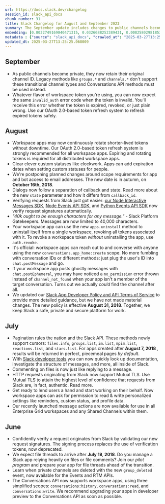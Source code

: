 ```yaml
---
url: https://docs.slack.dev/changelog
session_id: slack_api_docs
chunk_number: 31
title: Slack Changelog for August and September 2023
summary: The September update includes changes to public channels becoming private while retaining their original IDs and a standardized error code for invalid tokens across workspace tokens. The August update highlights improvements to token management, allowing workspace apps to rotate shorter-lived tokens without downtime through an OAuth 2.0-based token refresh system.
embedding: [0.0032749169040471315, 0.0326688252389431, 0.008258029818534851, -0.006329759024083614, 0.0516720749437809, 0.013064734637737274, -0.04373542219400406, 0.000525733339600265, -0.022622251883149147, 0.016110844910144806, 6.604415830224752e-05, -0.0033028628677129745, -0.04468558356165886, 0.02329295501112938, -0.03057287633419037, 0.04658591002225876, -0.047480180859565735, 0.001425243797712028, -0.05329294130206108, 0.009075449779629707, 0.050805751234292984, 0.033535148948431015, -0.008202138356864452, 0.0684117004275322, -0.014420113526284695, 0.0032382376957684755, -0.009599436074495316, 0.002062760991975665, -0.04801115393638611, -0.03663714975118637, 0.02692592889070511, -0.026059605181217194, -0.012177450582385063, 0.05536093935370445, 0.032137852162122726, -0.043036773800849915, 0.012037720531225204, 0.04742429032921791, 0.027638550847768784, -0.046026989817619324, -0.03758731111884117, 0.01141592301428318, -0.009829990565776825, 0.030237525701522827, -0.03820212185382843, 0.009697247296571732, -0.01323939673602581, -0.02031671069562435, -0.0018304601544514298, -0.004757799208164215, -0.04706099256873131, -0.027820199728012085, -0.006672097370028496, 0.042086612433195114, -0.04739634320139885, -0.019883548840880394, -0.024466685950756073, -0.014462032355368137, -0.023809954524040222, -0.019687926396727562, -0.017019087448716164, -0.006368184927850962, -0.01300185639411211, -0.039068449288606644, -0.03677687793970108, -0.009802044369280338, -0.036106176674366, 0.026911957189440727, 0.027498820796608925, 0.012380058877170086, 0.06516997516155243, 0.021755928173661232, -0.042170450091362, -0.03568698838353157, -0.014217505231499672, -0.009215178899466991, -0.017047034576535225, 0.08014900237321854, -0.014378194697201252, -0.011164410039782524, -0.013428032398223877, 0.03593850135803223, -0.03090822882950306, -0.0074965027160942554, -0.07590121775865555, 0.013658586889505386, -0.027540739625692368, -0.023558441549539566, -0.004471353255212307, 0.045747529715299606, -0.01133907213807106, -0.03454120457172394, -0.0364694744348526, -0.02280390076339245, 0.05991613119840622, -0.0182347372174263, -0.005571725312620401, -0.002225196920335293, -0.024480657652020454, 0.038761042058467865, 0.05829526484012604, -0.03026547096669674, -0.09451322257518768, -0.043204449117183685, 0.03060082346200943, 0.0018444331362843513, 0.04504888132214546, 0.006123657803982496, 0.05438283085823059, -0.0418071523308754, -0.1128457710146904, -0.0053900764323771, -0.0012680478394031525, -0.03252909332513809, -0.005652069579809904, -0.014448059722781181, 0.018989278003573418, -0.012624586001038551, 0.013546803034842014, -0.02266417071223259, -0.05913364514708519, -0.030824391171336174, 0.009816017001867294, 0.017871439456939697, 0.047787588089704514, -0.03943174332380295, 0.020218899473547935, -0.013099667616188526, -0.05044245347380638, -0.016907304525375366, 0.01630646549165249, -0.0009816017700359225, 0.06595245748758316, -0.08087559789419174, -0.011842099018394947, -0.02586398273706436, -0.06013970077037811, -0.003554376307874918, -0.029231470078229904, -0.043372124433517456, 0.01806706190109253, -0.04518861323595047, 0.012897059321403503, -0.003292383160442114, -0.051923587918281555, -0.02647879347205162, 0.006144617218524218, -0.00816021952778101, -0.040801096707582474, -0.010479734279215336, -0.06108986213803291, 0.013532829470932484, -0.007189097348600626, 0.029231470078229904, -0.03945969045162201, -0.02948298491537571, 0.03962736576795578, 0.10753604024648666, 0.00055062270257622, -0.011932923458516598, -0.02804376743733883, 0.017200736328959465, -0.04857007414102554, -0.005501860287040472, -0.03359103947877884, -0.008935719728469849, 0.04915693774819374, -0.03468093276023865, -0.07724262773990631, -0.010186301544308662, -0.0017990210326388478, -0.015663709491491318, -0.013428032398223877, 0.029203524813055992, 0.008837908506393433, -0.016082897782325745, 0.0003028206410817802, -0.022286901250481606, -0.037503473460674286, 0.0002641766332089901, -0.009396827779710293, -0.005673029460012913, -0.071038618683815, -0.02808568626642227, -0.05530504882335663, -0.03613412380218506, -0.01822076365351677, 0.015342330560088158, -0.01457381621003151, -0.006647644564509392, -0.01085001789033413, 0.032724715769290924, 0.03188633546233177, 0.026227280497550964, 0.010919882915914059, -0.0453842356801033, 0.006438049953430891, -0.0041394950821995735, 0.024131333455443382, -0.026506740599870682, 0.008076381869614124, 0.012994869612157345, 0.03504423052072525, -0.010444801300764084, 0.029287362471222878, 0.009382855147123337, 0.025919875130057335, 0.021658116951584816, -0.05142056196928024, 0.009508611634373665, 0.05005120858550072, -0.04323239624500275, -0.02583603747189045, 0.03613412380218506, -0.024145307019352913, 0.017550060525536537, -0.029678605496883392, 0.015160681679844856, -0.027149496600031853, 0.020372603088617325, -0.008097341284155846, 0.05692591518163681, 0.03585466369986534, -0.028435010462999344, 0.022734036669135094, 0.024494631215929985, 0.03632974252104759, -0.03644152730703354, -0.0024924299214035273, 0.042226340621709824, -0.007426638156175613, -0.01583138480782509, -0.0248858742415905, -0.06405213475227356, 0.030544931069016457, -0.04775964096188545, 0.024131333455443382, -0.019240790978074074, 0.004806704353541136, 0.02074987255036831, 0.0076571921817958355, 0.026660442352294922, -0.025458766147494316, 0.03074055165052414, 0.007887746207416058, 0.0076921246945858, -0.01886352151632309, -0.032137852162122726, 0.03487655520439148, 0.0345691479742527, 0.04722866788506508, 0.006773401517421007, 0.002654865849763155, -0.0008475484792143106, 0.014993005432188511, -0.059077754616737366, 0.001978923100978136, -0.003594548674300313, -0.010836044326424599, 0.029455037787556648, 0.03644152730703354, -0.026101524010300636, -0.04040985181927681, -0.014965060167014599, -0.016683736816048622, 0.026031658053398132, 0.029119687154889107, 0.03521190583705902, -0.019604088738560677, -0.0026775719597935677, 0.04214250296354294, 0.02204935997724533, 0.044489964842796326, -0.0016348385252058506, 0.024466685950756073, -0.0302934180945158, -0.0028836734127253294, 0.025905901566147804, -0.014245451427996159, 0.01293199136853218, 0.014448059722781181, 0.02537492848932743, -0.00832789484411478, -0.0033936870750039816, 0.004869583062827587, 0.010179314762353897, 0.033199798315763474, 0.02948298491537571, -0.014350248500704765, -0.004569164011627436, -0.006504421588033438, 0.04233812540769577, -0.03624590486288071, -0.0029255924746394157, 0.004572657402604818, 0.05038655921816826, 0.05689796805381775, -0.016040978953242302, -0.008020489476621151, 0.004799718037247658, 0.034932445734739304, -0.03901255503296852, -0.014489978551864624, -0.04437818005681038, 0.0453842356801033, 0.056981805711984634, -0.006459009367972612, -0.02045644074678421, -0.009152300655841827, -0.035575203597545624, -0.015551924705505371, 0.03188633546233177, -0.04482531547546387, -0.04270142316818237, -0.04577547684311867, 0.02914763242006302, 0.031327418982982635, 0.016124816611409187, -0.017019087448716164, 0.004687934182584286, 0.00029234090470708907, -0.02107125148177147, -0.002571027958765626, 0.0068816919811069965, 0.011353044770658016, -0.03674893453717232, 0.02615741640329361, -0.029203524813055992, 0.0425337478518486, -0.06304607540369034, 0.0431206114590168, -0.04580342397093773, 0.007175124250352383, 0.048094991594552994, 0.01884954795241356, -0.020512333139777184, 0.006088725291192532, 0.010270139202475548, 0.011297153308987617, 0.048290614038705826, -0.016613870859146118, -0.0040416838601231575, -0.02914763242006302, -0.030516985803842545, 0.038118284195661545, 0.02315322495996952, 0.01838843896985054, 0.0025657881051301956, -0.01884954795241356, 0.04577547684311867, -0.035910554230213165, -0.024494631215929985, -0.02787609212100506, -0.009466692805290222, -0.01616673544049263, -0.006340239197015762, 0.007755002938210964, -0.0653376504778862, -0.024634361267089844, -0.009990680031478405, -0.029734497889876366, -0.01808103360235691, 0.01393804606050253, 0.0029133660718798637, 0.01426641084253788, 0.0017780615016818047, -0.017969250679016113, -0.028504876419901848, 0.0017867946298792958, -0.02709360606968403, 0.03904050216078758, -0.01506287045776844, 0.04323239624500275, -0.0312435794621706, -0.03677687793970108, 0.03758731111884117, -0.016054952517151833, 0.017396358773112297, -0.0016383316833525896, 0.04507682844996452, 0.022300872951745987, 0.00306881545111537, -0.040018610656261444, 0.013281315565109253, -0.024788063019514084, 0.021937577053904533, -0.042226340621709824, 0.012994869612157345, 0.008921747095882893, 0.031187687069177628, -0.015006978996098042, 0.01110153179615736, 0.005529806017875671, 0.011374004185199738, 0.009005584754049778, 0.01284116692841053, 0.02253841422498226, -0.001721296226605773, 0.07036791741847992, -0.021183034405112267, 0.03484860807657242, -0.006200509145855904, -0.010137395933270454, -0.0028295281808823347, -0.036720987409353256, 0.003217278281226754, 0.006741961929947138, 0.002364926505833864, -0.01330926176160574, 0.023055413737893105, 0.0279180109500885, 0.013924073427915573, 0.021197007969021797, -0.0478714257478714, 0.011527706868946552, -0.04546807333827019, 0.02204935997724533, 0.03205401077866554, 0.013952018693089485, 0.0822170078754425, 0.02332090027630329, -0.053488560020923615, 0.01650208793580532, -0.03269676864147186, -0.019059142097830772, 0.019701899960637093, 0.033032119274139404, -0.025752199813723564, 0.07679548859596252, -0.07416857033967972, -0.05692591518163681, -0.023572415113449097, 0.06449926644563675, -0.006162083707749844, 0.019115034490823746, -0.024760117754340172, -0.026548659428954124, -0.007901719771325588, 0.009906841441988945, 0.0274429302662611, -0.0009257098427042365, -0.018821602687239647, -0.021280845627188683, 0.012561707757413387, -0.03345131129026413, 0.040493693202733994, -0.031020011752843857, -0.03473682329058647, 0.020805764943361282, 0.056506723165512085, -0.03250114619731903, -0.014322303235530853, 0.022748008370399475, -0.0033867007587105036, -0.05323704704642296, -0.041443854570388794, -0.00019584002438932657, -0.03255704045295715, 0.036106176674366, -0.006944570224732161, 0.006277360487729311, 0.015006978996098042, -0.014322303235530853, 0.02217511646449566, 0.03979504108428955, -0.017843494191765785, -0.0035211904905736446, 0.012414990924298763, 0.002586747519671917, 0.02522122673690319, 0.06891472637653351, 0.006452022586017847, -0.003849555505439639, 0.014699573628604412, -0.04127617925405502, -0.044489964842796326, 0.01984163001179695, 0.021769899874925613, 0.07819278538227081, 0.025808090344071388, 0.007098272908478975, 0.03046109341084957, -0.04625055938959122, 0.04108055680990219, 0.04362363740801811, -0.00590707641094923, 0.006071259267628193, 0.0028801802545785904, -0.01682346686720848, 0.0272612813860178, -0.02583603747189045, 0.016613870859146118, 0.021029332652688026, -0.016222627833485603, 0.013756397180259228, -0.01665578968822956, -0.02900790236890316, -0.03680482506752014, 0.041304122656583786, -0.025724252685904503, -0.024620387703180313, -0.04133206978440285, 0.0008501684060320258, 0.01682346686720848, 0.008069395087659359, 0.008872841484844685, -0.04792731627821922, -0.003033882938325405, 0.011891004629433155, -0.0019998825155198574, 0.020707953721284866, 0.0015195613959804177, 0.042729366570711136, 0.02758266031742096, -0.013861194252967834, 0.02931530959904194, -0.014741492457687855, 0.047619909048080444, 0.009704233147203922, 0.00816021952778101, -0.014322303235530853, 0.023265009745955467, 0.03233347088098526, -0.02329295501112938, -0.013574748300015926, 0.007182111032307148, -0.04457380250096321, -0.03775498643517494, -0.002118652919307351, 0.015915222465991974, 0.025305064395070076, -0.007971583865582943, 0.050666019320487976, -0.009312990121543407, -0.010346990078687668, 0.03244525566697121, -0.0336189866065979, -0.03440147265791893, -0.025933848693966866, -0.004506285768002272, 0.004094082862138748, 0.01506287045776844, 0.011925936676561832, -0.0058896103873848915, -0.03635768964886665, 0.0032382376957684755, -0.020386574789881706, 0.014126680791378021, -0.01094084233045578, 0.008977638557553291, 0.037978556007146835, -0.030349308624863625, 0.017801575362682343, -0.013435019180178642, 0.02076384611427784, -0.023712145164608955, 0.02030273713171482, 0.004614576231688261, 0.011562639847397804, 0.014007911086082458, -0.003940379712730646, -0.005959475412964821, 0.002260129200294614, 0.02079179137945175, -0.030516985803842545, 0.021504413336515427, 0.028421038761734962, 0.028952011838555336, -0.010479734279215336, 0.009410801343619823, 0.040801096707582474, 0.021839765831828117, -0.014979032799601555, 0.015216573141515255, 0.011443869210779667, -0.033032119274139404, -0.0007929665152914822, 0.009620395489037037, -0.013029802590608597, 0.01132509857416153, -0.0060258470475673676, -0.03278060629963875, 0.009934787638485432, 0.024997659027576447, -0.06254304945468903, -0.0049149952828884125, -0.03540752828121185, -0.025584522634744644, 0.001447076559998095, -0.018318574875593185, -0.012827194295823574, -0.003463552100583911, -0.00432463688775897, 0.013372140005230904, -0.008963665924966335, 0.00783884059637785, 0.02503957785665989, -0.017983222380280495, -0.01101070735603571, -0.0021046798210591078, -0.009627382270991802, -0.022161142900586128, -0.030684661120176315, 0.0012383551802486181, -0.00654634041711688, 0.025947820395231247, 0.011730315163731575, -0.043986935168504715, -0.01014438271522522, 0.022105252370238304, 0.016725655645132065, -0.004387515131384134, 0.004219839349389076, -0.05424310266971588, -0.0213786568492651, 0.04233812540769577, -0.021825792267918587, 0.006727989297360182, 0.007182111032307148, -0.018150899559259415, -0.03205401077866554, -0.0187098179012537, -0.003919420298188925, -0.004223332740366459, 0.021811818704009056, 0.04356774687767029, 0.003355261404067278, -0.05902186036109924, 0.021169062703847885, 0.001571086817421019, 0.007643219083547592, -0.009962733834981918, 0.029399147257208824, -0.02330692857503891, -0.01426641084253788, 0.001496855285950005, 0.02425708994269371, -0.0008287722594104707, 0.0028976465109735727, -0.02552863210439682, 0.02427106350660324, -0.01309268083423376, 0.00033666144008748233, -0.012973910197615623, 0.0005742021021433175, -0.022706089541316032, -0.0026496259961277246, -0.02900790236890316, 0.013386113569140434, -0.002256636042147875, -0.03532369062304497, -0.04029807075858116, 0.029203524813055992, 0.02471819892525673, 0.02550068497657776, -0.025472739711403847, -0.0012610612902790308, -0.019059142097830772, -0.017508141696453094, 0.025011630728840828, 0.015747547149658203, 0.008460638113319874, 0.01340008620172739, 0.028952011838555336, -0.03412201255559921, -0.0007414411520585418, 0.005267812870442867, 0.023334873840212822, 0.019226817414164543, 0.00637517124414444, -0.01872379146516323, 0.04625055938959122, 0.042170450091362, -0.0028679538518190384, 0.017186762765049934, -0.01180716697126627, -0.003217278281226754, -0.027820199728012085, -0.004694920964539051, 0.03057287633419037, -0.006710522808134556, -0.012212383560836315, -0.05309731885790825, -0.006469489075243473, 0.00879598967730999, -0.0017108165193349123, 0.020107116550207138, 0.03918023034930229, 0.020386574789881706, -0.011856072582304478, 0.012233342975378036, -0.016935249790549278, -0.01838843896985054, -0.02364227920770645, 0.013889140449464321, 0.030377255752682686, 0.012037720531225204, 0.01537027582526207, -0.0035159506369382143, -0.02265019714832306, 0.0283930916339159, -0.004380528815090656, -0.020218899473547935, -0.023586386814713478, -0.023265009745955467, -0.004775265231728554, -0.006340239197015762, -0.04801115393638611, 0.05354445427656174, -0.03501628339290619, -0.006441542878746986, -0.007356773130595684, -0.02063808962702751, 0.006542847026139498, 0.006462502758949995, -0.017550060525536537, -0.023027468472719193, -0.01618070900440216, -0.018025143072009087, -0.02188168466091156, 0.02329295501112938, -0.03549136593937874, -0.05242661386728287, 0.010067530907690525, 0.0023701663594692945, -0.010696315206587315, -0.013372140005230904, 0.021015359088778496, -0.04594315215945244, 0.001851419685408473, -0.013644613325595856, 0.039068449288606644, 0.029427092522382736, -0.03406612202525139, 0.0033447816967964172, 0.012617599219083786, -0.05153234302997589, 0.04353979974985123, -0.04342801868915558, 0.012526774778962135, 0.008621327579021454, 0.00044298707507550716, 0.043344177305698395, 0.009306003339588642, 0.01775965467095375, -0.0008409986621700227, -0.005211920943111181, 0.02364227920770645, -0.015537952072918415, 0.0351560153067112, 0.0242291446775198, 0.013113640248775482, -0.009620395489037037, 0.011255234479904175, 0.0007471176795661449, 0.007349786814302206, -0.041304122656583786, 0.00026985316071659327, 0.0011597572593018413, 0.023516522720456123, 0.01711689867079258, 0.040801096707582474, -0.02347460389137268, 0.028896119445562363, -0.00016985902038868517, -0.0037727041635662317, -0.03582671657204628, -0.027191415429115295, 0.01227526180446148, 0.029846282675862312, 0.008537489920854568, -0.0002626483328640461, -0.006207495462149382, -0.0034932445269078016, 0.030544931069016457, -0.027373064309358597, -0.039543528109788895, 0.0035142041742801666, 0.05027477815747261, -0.04664180055260658, -0.00028033286798745394, 0.013379126787185669, -0.017564034089446068, 0.004680947866290808, -0.0012898806016892195, -0.03375871479511261, 0.003678386565297842, -0.05278991162776947, -0.030237525701522827, -0.016138790175318718, -0.047647856175899506, 0.0024976700078696012, 0.0068327863700687885, 0.040214233100414276, -0.021588250994682312, -0.008083367720246315, 0.021504413336515427, -0.10127614438533783, -0.02995806559920311, 0.010717274621129036, -0.0037412650417536497, 0.01648811437189579, 0.006874705199152231, 0.0048032114282250404, 0.05790402367711067, 0.005725427996367216, -0.04359569400548935, 0.05527710169553757, -0.03848158195614815, -0.02360036037862301, -0.02772238850593567, 0.018681872636079788, 0.010263152420520782, -0.004516765475273132, 0.03825801610946655, 0.005428502336144447, -0.004534231498837471, -0.009634369052946568, 0.01450395118445158, -0.0028015822172164917, 0.042226340621709824, 0.02568233385682106, -0.0011213314719498158, 0.009396827779710293, -0.0035089643206447363, 0.008747084066271782, -0.025724252685904503, 0.019939439371228218, 0.0399068258702755, -0.021029332652688026, -0.02761060558259487, -0.029538877308368683, 0.027331145480275154, -0.004101069178432226, -0.0022077306639403105, -0.0016881104093044996, -0.029874227941036224, 0.03412201255559921, -0.011199342086911201, 0.03501628339290619, -0.013008843176066875, 0.015607817098498344, 0.0057708402164280415, 0.005180481821298599, 0.012128544971346855, -0.008097341284155846, 0.03507217764854431, 0.03074055165052414, 0.03283650055527687, 0.028435010462999344, -0.01117838267236948, -0.0008554082596674562, -0.003423379734158516, -0.002157078590244055, -0.0033500215504318476, 0.013735437765717506, 0.004328130278736353, 0.05519326403737068, 0.027862118557095528, -0.0068642254918813705, 0.008614340797066689, 0.017661845311522484, -0.0066336714662611485, -0.012303207069635391, -0.018681872636079788, 0.004411967936903238, 0.015104789286851883, -0.021755928173661232, 0.039403799921274185, 0.013875167816877365, 0.0066406577825546265, 0.03090822882950306, 0.009571489877998829, 0.023111306130886078, -0.015607817098498344, 0.004464366473257542, -0.04957612603902817, 0.025249172002077103, -0.011995801702141762, 0.021909629926085472, 0.022887738421559334, -0.0122962212190032, 0.0017658350989222527, 0.01346995122730732, 0.013686532154679298, 0.019254764541983604, -0.03375871479511261, 0.0399068258702755, 0.0009597689495421946, 0.02248252183198929, -0.016711682081222534, -0.01418955996632576, 0.002312527969479561, 0.009620395489037037, 0.014049829915165901, 0.01682346686720848, -0.015342330560088158, 0.011995801702141762, 0.0068886782974004745, -0.004670468159019947, -0.020009305328130722, 0.018444331362843513, 0.005512339994311333, 0.03174660727381706, 0.003100254572927952, -0.006452022586017847, 0.021811818704009056, 0.020414521917700768, -0.0041290149092674255, 0.006200509145855904, 0.053013481199741364, -0.02979039028286934, -0.0030146699864417315, 0.015006978996098042, -0.008893800899386406, 0.022901711985468864, -0.004572657402604818, -0.011870045214891434, -0.009885882027447224, 0.00012706677080132067, 0.05371212959289551, 0.005781319923698902, 0.0006222341908141971, 0.010731247253715992, -0.004272238351404667, -0.006693056784570217, 0.02248252183198929, 0.014839302748441696, 0.024662306532263756, -0.032724715769290924, 0.01965998113155365, -0.015020951628684998, 0.001524801249615848, 0.02316719852387905, -0.013476938009262085, -0.027051685377955437, 0.04124823212623596, -0.017801575362682343, -0.004666974768042564, 0.003053095890209079, 0.021993467584252357, -0.0007741903536953032, -0.007901719771325588, -0.01915695331990719, 0.02948298491537571, -0.01164647750556469, 0.0213786568492651, 0.030712606385350227, 0.013448991812765598, -0.01886352151632309, 0.010326030664145947, -0.0370563380420208, 0.03127152472734451, -0.022231008857488632, -0.0323055274784565, -0.06008380651473999, -0.01601303368806839, 0.012820207513868809, 0.017074979841709137, -0.00904750358313322, 0.0018653926672413945, -0.018625980243086815, -0.0123521126806736, -0.02808568626642227, 0.005260826554149389, -0.01537027582526207, 0.025947820395231247, 0.01682346686720848, 0.035128068178892136, 0.030656713992357254, 0.036860715597867966, 0.014951086603105068, 0.03426174446940422, -0.006326266098767519, 0.006053792778402567, 0.005781319923698902, 0.002258382737636566, -0.017340466380119324, 0.018584061414003372, -0.005173495039343834, 0.016292493790388107, 0.0191848985850811, -0.005823238752782345, 0.0011754768202081323, 0.04563574865460396, -0.015076844021677971, 0.0028435010462999344, 0.02805774100124836, 0.05052629113197327, 0.0013152066385373473, 0.028924064710736275, -0.012876099906861782, -0.0425337478518486, 0.009166274219751358, -0.02914763242006302, -0.015817411243915558, 0.03856541961431503, 0.021029332652688026, 0.020107116550207138, -0.008837908506393433, 0.0023544467985630035, 0.007880759425461292, 0.02455052360892296, -0.037978556007146835, 0.012449923902750015, 0.023991603404283524, -0.010857004672288895, 0.019380521029233932, 0.011611545458436012, 0.002459244104102254, -0.026995794847607613, -0.0050267791375517845, 0.0037203053943812847, -0.012331153266131878, -0.03549136593937874, 0.004104562569409609, -0.027079632505774498, -0.013658586889505386, 0.004838143941015005, -0.009843963198363781, -0.010095477104187012, 0.0009807284222915769, 0.02758266031742096, -0.033367473632097244, -0.03247320279479027, -0.026408929377794266, 0.009180246852338314, 0.01132509857416153, -0.015761518850922585, -0.028295282274484634, 0.0027299707289785147, 0.02248252183198929, -0.027540739625692368, 0.011988815851509571, -0.017885413020849228, -0.010437814518809319, 0.0355193093419075, 0.0030827883165329695, 0.024201199412345886, -0.01711689867079258, -0.04789936915040016, -0.034345582127571106, 0.02870049700140953, 0.015300411731004715, 0.008914760313928127, 0.0076921246945858, -0.008670233190059662, 0.003248717403039336, 0.018108980730175972, 0.011318112723529339, -0.006081738974899054, -0.03250114619731903, -0.00975313875824213, 0.04404282942414284, 0.030796444043517113, 0.007741029839962721, 0.011003720574080944, 0.014203532598912716, 0.032109905034303665, 0.002766649704426527, -0.024326955899596214, -0.012380058877170086, -0.008600368164479733, -0.00848858430981636, -0.0026286665815860033, 0.015523979440331459, 0.02663249708712101, -0.03537958115339279, 0.046082884073257446, -0.003950859885662794, 0.03632974252104759, -0.009885882027447224, -0.03973915055394173, -0.020204925909638405, 0.020358629524707794, -0.005494873970746994, -0.008509543724358082, 0.0060013942420482635, -0.014203532598912716, -0.005100137088447809, 0.007307867519557476, -0.0027718895580619574, -0.025738226249814034, 0.02742895670235157, -0.010305071249604225, 0.00634722551330924, -0.01648811437189579, 0.024620387703180313, 0.042394015938043594, -0.012086626142263412, -0.02884022705256939, -0.017843494191765785, -0.023698171600699425, -0.008942706510424614, 0.016278520226478577, -0.013414059765636921, 0.004715880379080772, -0.009306003339588642, -0.00634722551330924, 0.017857465893030167, -0.00927805807441473, -0.0010366203496232629, -0.003136933548375964, 0.0018252203008159995, -0.007279921788722277, 0.028644606471061707, 0.03663714975118637, -0.02586398273706436, 0.025011630728840828, 0.03537958115339279, 0.021155089139938354, 0.007217043545097113, -0.004373542033135891, -0.03884487971663475, -0.004289704374969006, -0.009829990565776825, 0.005648576654493809, -0.02491382136940956, 0.018667899072170258, 0.037307851016521454, 0.03074055165052414, 0.02663249708712101, 0.0017798080807551742, 0.020735900849103928, 0.03392639011144638, 0.00862831436097622, -0.002228690078482032, -0.004754305817186832, -0.028896119445562363, -0.0008108693873509765, 0.018891466781497, -0.06036326661705971, -0.005578711628913879, -0.023670226335525513, 0.01236608624458313, 0.008893800899386406, -0.017703764140605927, 0.009711219929158688, -0.019604088738560677, -0.03155098482966423, 0.02867255173623562, 0.02027479186654091, -0.004415461327880621, -0.0038251029327511787, 0.017871439456939697, -0.01370749156922102, -0.0035683494061231613, 0.09065668284893036, -0.010598503984510899, -0.00705286068841815, 0.03568698838353157, 0.02206333354115486, 0.00841173343360424, -0.014769438654184341, 0.03635768964886665, -0.011094545014202595, -0.025165334343910217, -0.021015359088778496, 0.032864443957805634, 0.014308329671621323, 0.011660450138151646, -0.001123078167438507, -0.013267342932522297, -0.0028015822172164917, 0.0564228855073452, 0.0156217897310853, -0.0006052046082913876, 0.019911494106054306, 0.040186285972595215, 0.02237073890864849, 0.004768278915435076, -0.001275907619856298, -0.024145307019352913, 0.029762443155050278, -0.009836976416409016, 0.024159280583262444, 0.01045178808271885, -0.02186771109700203, -0.00886585470288992, 0.014259424060583115, 0.022412657737731934, -0.03395433723926544, -0.017033061012625694, -0.009864922612905502, -0.0048905424773693085, 0.022873764857649803, 7.095652836142108e-05, -0.018947359174489975, -0.033367473632097244, 0.016138790175318718, 0.012449923902750015, -0.028979957103729248, -0.014378194697201252, -0.023516522720456123, -0.041136447340250015, -0.010766180232167244, -0.011422909796237946, 0.01071028783917427, 0.02188168466091156, 0.029902173206210136, -0.019366547465324402, 0.00376571761444211, -0.009990680031478405, 0.030992066487669945, 0.027680469676852226, -0.024522576481103897, -0.008055422455072403, -0.03965531289577484, 0.03979504108428955, -0.008523517288267612, 0.003323822282254696, -0.022789927199482918, -0.010954814963042736, 0.008285976015031338, -0.02186771109700203, -0.011569625698029995, 0.0019125514663755894, 0.013658586889505386, 0.00912435445934534, 0.011513734236359596, 0.012827194295823574, 0.0024767103604972363, -0.015006978996098042, -0.01401489693671465, 0.004586630035191774, 0.013316248543560505, 0.024047495797276497, -0.009501625783741474, 0.00725197559222579, 0.03294828161597252, 0.011828126385807991, -0.053963642567396164, 0.02094549499452114, -0.0007169884629547596, 0.0008562816074118018, -0.01775965467095375, 0.010598503984510899, -0.0006728862645104527, -0.004380528815090656, 0.05723331868648529, 0.01682346686720848, 0.027540739625692368, 0.00839775986969471, -0.020065197721123695, 0.008460638113319874, -9.180683264276013e-05, -0.004073123447597027, 0.02695387601852417, 0.004736839793622494, 0.0007554141338914633, -0.001599906012415886, 0.016054952517151833, 0.020414521917700768, -0.03247320279479027, -0.017661845311522484, 0.004118535201996565, 0.010416855104267597, -0.03012574091553688, 0.013008843176066875, 0.01900325156748295, 0.016264546662569046, 0.01457381621003151, -0.010863990522921085, -0.005823238752782345, -0.0016322185983881354, -0.03197017312049866, -0.028979957103729248, 0.015789465978741646, -0.022552387788891792, -0.018821602687239647, 0.0024784570559859276, -0.03605028614401817, 0.0024417780805379152, 0.008481597527861595, -0.013064734637737274, 0.002212970517575741, 0.031802497804164886, -0.0011073584901168942, 0.0016610377933830023, 0.008460638113319874, -0.021197007969021797, -0.006612712051719427, 0.02411735989153385, 0.02348857745528221, -0.003877501469105482, -0.012743356637656689, -0.015733573585748672, -0.05295758694410324, 0.04854212701320648, 0.007238002959638834, 0.009068462997674942, -0.0002205110649811104, -0.007101766299456358, -0.016725655645132065, -0.02536095678806305, -0.0037447581999003887, -0.04340007156133652, -0.014923141337931156, 1.1912509762623813e-05, 0.020218899473547935, 0.0021151595283299685, 0.0431206114590168, -0.04077314957976341, 0.03775498643517494, -0.04912899062037468, -0.0018741256790235639, -0.017047034576535225, 0.0035596161615103483, -0.029231470078229904, -0.012484855949878693, -0.018500223755836487, 0.026828119531273842, 0.007699111010879278, -0.008272003382444382, 0.010822071693837643, 0.005540285725146532, 0.0010584531119093299, 0.007087793201208115, -0.003336048685014248, -0.027848146855831146, 0.01428038440644741, 0.036525364965200424, -0.0034443391487002373, -0.015034925192594528, 0.020065197721123695, -0.022161142900586128, 0.00038010868593119085, -0.0406334213912487, -0.014168600551784039, -0.0006178676267154515, 0.016292493790388107, 0.020386574789881706, -0.0035980420652776957, -0.013106653466820717, -0.007943638600409031, -0.014392168261110783, 0.03758731111884117, -0.025808090344071388, 0.030405201017856598, -0.029762443155050278, -0.004687934182584286, 0.057456888258457184, 3.6105957406107336e-05, 0.016376331448554993, 0.01662784442305565, 0.02329295501112938, -0.005288772284984589, -0.021294819191098213, -0.02315322495996952, -0.04644618183374405, -0.013700505718588829, -0.00015544937923550606, 0.028155552223324776, 0.0016173722688108683, -0.011569625698029995, -0.015048897825181484, 0.017801575362682343, -0.03809034079313278, 0.026255225762724876, 0.015202600508928299, 0.01711689867079258, 0.0027649030089378357, 0.0018898453563451767, -0.014783411286771297, 0.03375871479511261, 0.013483923859894276, -0.04200277477502823, -0.03297622874379158, 0.0007231016061268747, 0.011394963599741459, -0.0501350462436676, 0.03141125664114952, 0.020176980644464493, 0.010961801744997501, -0.00021461621508933604, -0.012666504830121994, 0.0026967849116772413, 0.027470875531435013, -0.02376803569495678, -0.003996271640062332, 0.008502556942403316, -0.010598503984510899, 0.004932461306452751, -0.002258382737636566, 0.002878433559089899, -0.002853980753570795, -0.02329295501112938, 0.001179843326099217, 0.007210056763142347, -0.013644613325595856, 0.03012574091553688, 0.006472982466220856, 0.012645545415580273, 0.024606414139270782, -0.00012117192090954632, -0.0004593616758938879, 0.0067454553209245205, 0.04412666708230972, 0.014965060167014599, 0.02505354955792427, -0.0244107935577631, -0.011562639847397804, 0.0007759369327686727, 0.01087097730487585, -0.00785281416028738, 0.04577547684311867, 0.0012741609243676066, -0.019087089225649834, -0.00306881545111537, 0.013183505274355412, -0.01213553175330162, -0.01822076365351677, 0.01714484393596649, 0.029427092522382736, -0.017633898183703423, -0.004949927795678377, 0.019450385123491287, -0.016739627346396446, 0.028728444129228592, -0.0008977638790383935, 0.023013494908809662, -0.0037517447490245104, 0.012540748342871666, 0.02283184602856636, -0.007699111010879278, 0.016054952517151833, -0.027554713189601898, -0.01633441261947155, 0.017843494191765785, -0.0066336714662611485, -0.028281308710575104, 0.017354439944028854, 0.013497897423803806, 0.000591231626458466, -0.005334184505045414, 0.022398684173822403, 0.0026897983625531197, 0.011667436920106411, 0.005704468581825495, -0.020218899473547935, -0.011436882428824902, 0.03426174446940422, 0.0013938045594841242, 0.0019352574599906802, 0.014643681235611439, -0.020526304841041565, 0.01379831600934267, 0.009012571536004543, -0.030405201017856598, 0.016040978953242302, 0.020735900849103928, 0.0013623654376715422, 0.042421963065862656, -0.006996968761086464, 0.014979032799601555, -0.005463434383273125, -0.00904750358313322, 0.028113633394241333, 0.024215171113610268, -0.010815084911882877, -0.018011169508099556, -0.0037831838708370924, 0.01045178808271885, 0.018346520140767097, -0.008369813673198223, -0.011527706868946552, 0.01694922335445881, -0.0005187468486838043, 0.01602700538933277, 0.034177906811237335, 0.0007327080820687115, 0.007447597570717335, 0.043707475066185, -0.02534698322415352, -0.005016299430280924, -0.0022548893466591835, -0.020819738507270813, 0.01180716697126627, 0.007629246450960636, 0.005278292577713728, -0.03694455325603485, -0.0034321127459406853, 0.006916624493896961, 0.03205401077866554, 0.012554720975458622, 0.009138328023254871, -0.0283930916339159, -0.029706552624702454, -0.005554258823394775, 0.014839302748441696, -0.006497434806078672, -0.0026496259961277246, 0.018625980243086815, 0.022454576566815376, 0.003133440390229225, 0.017857465893030167, -0.014811357483267784, 0.005673029460012913, 0.0312435794621706, 0.007342800032347441, 0.020512333139777184, 0.006399624049663544, 0.01189799141138792, -0.01291103195399046, -0.02394968457520008, 0.025416847318410873, -0.02362830564379692, -0.011688396334648132, 0.00792267918586731, -0.0029797377064824104, 0.029203524813055992, -0.006410103756934404, -0.0048975287936627865, 0.019073115661740303, -0.0030915215611457825, 0.007024914957582951, 0.019562169909477234, 0.0020086157601326704, -0.06623192131519318, 0.025556577369570732, -0.02491382136940956, 0.017522115260362625, -0.03934790566563606, -0.012869113124907017, -0.02028876543045044, 0.01761992648243904, -0.031467147171497345, 0.013784343376755714, -0.0013841981999576092, 0.016040978953242302, 0.012170463800430298, 0.0156776811927557, -0.008593381382524967, -0.025137389078736305, 0.02647879347205162, 0.01015136856585741]
metadata : {"source": "slack_api_docs", "crawled_at": "2025-03-27T13:25:22.803239", "url_path": "/changelog", "chunk_size": 4885}
updated_dt: 2025-03-27T13:25:25.068009
---
```

## September[​](https://docs.slack.dev/changelog#september "Direct link to September")
  * As public channels become private, they now retain their original channel ID. Legacy methods like `groups.*` and `channels.*` don't support these transitional channel types and Conversations API methods must be used instead.
  * Whatever flavor of workspace token you're using, you can now expect the same `invalid_auth` error code when the token is invalid. You'll receive this error whether the token is expired, revoked, or just plain wrong. Use our OAuth 2.0-based token refresh system to refresh expired tokens safely.


## August[​](https://docs.slack.dev/changelog#august "Direct link to August")
  * Workspace apps may now continuously rotate shorter-lived tokens without downtime. Our OAuth 2.0-based token refresh system is strongly recommended for all workspace apps. Expiring and rotating tokens is required for all distributed workspace apps.
  * Clear clever custom statuses like clockwork. Apps can add expiration dates when setting custom statuses for people.
  * We're postponing planned changes around scope requirements for app and bot access to email addresses. The new date is in autumn, on **October 16th, 2018**.
  * Dialogs now follow a separation of callback and state. Read more about the new `state` parameter and how it differs from `callback_id`.
  * Verifying requests from Slack just got easier: [our Node Interactive Messages SDK](https://github.com/slackapi/node-slack-interactive-messages), [Node Events API SDK](https://github.com/slackapi/node-slack-events-api), and [Python Events API SDK](https://github.com/slackapi/python-slack-events-api) now verify request signatures automatically.
  * _"40k ought to be enough characters for any message."_ - Slack Platform Gatekeepers. Messages are now limited to 40,000 characters.
  * Your workspace app can use the new `apps.uninstall` method to uninstall itself from a single workspace, revoking all tokens associated with it. To revoke a workspace token _without_ uninstalling the app, use `auth.revoke`.
  * It's official: workspace apps can reach out to and converse with anyone using the new `conversations.app_home:create` scope. No more fumbling with conversation IDs or different methods: just plug the user's ID into `chat.postMessage` and go.
  * If your workspace app posts ghostly messages with `chat.postEphemeral`, you may have noticed a `no_permission` error thrown instead of `channel_not_found` when your app isn't a member of the target conversation. Turns out we actually _could_ find the channel after all.
  * We updated our [Slack App Developer Policy and API Terms of Service](https://slack.com/terms-of-service/api-updated) to provide more detailed guidance, but we have not made material changes. The new policy is effective **August 31, 2018**. Together, we keep Slack a safe, private and secure platform for work.


## July[​](https://docs.slack.dev/changelog#july "Direct link to July")
  * Pagination rules the nation and the Slack API. These methods newly support cursors: `files.info`, `groups.list`, `im.list`, `mpim.list`, `reactions.list`, and `stars.list`. For apps created after **August 7, 2018** , results will be returned in perfect, piecemeal pages _by default_.
  * With [Slack developer tools](https://sdt.builtbyslack.com) you can now quickly look up documentation, investigate the structure of messages, and more, all inside of Slack.
  * Commenting on files is now just like replying to a message.
  * HTTP requests originating from Slack now support Mutual TLS. Use Mutual TLS to attain the highest level of confidence that requests from Slack are, in fact, authentic. Read more.
  * Get ready to lend users a hand and start working on their behalf. Now workspace apps can ask for permission to read & write personalized settings like reminders, custom status, and profile data.
  * Our recently launched message actions are now available for use in all Enterprise Grid workspaces and any Shared Channels within them.


## June[​](https://docs.slack.dev/changelog#june "Direct link to June")
  * Confidently verify a request originates from Slack by validating our new request signatures. The signing process replaces the use of verification tokens, now deprecated.
  * We expect file threads to arrive after **July 19, 2018**. Do you manage a Slack app relying heavily on files or file comments? Join our _pilot program_ and prepare your app for file threads ahead of the transition.
  * Learn when private channels are deleted with the new `group_deleted` event, now available for the Events and RTM APIs.
  * The Conversations API now supports workspace apps, using three simplified scopes: `conversations:history`, `conversations:read`, and `conversations:write`. We recommend upgrading your apps in developer preview to the Conversations API as soon as possible.